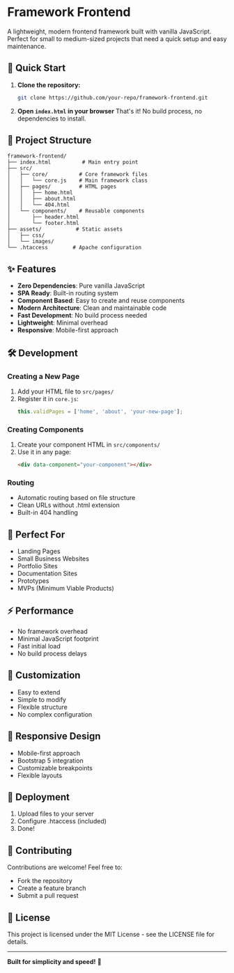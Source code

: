 # Framework Frontend

A lightweight, modern frontend framework built with vanilla JavaScript. Perfect for small to medium-sized projects that need a quick setup and easy maintenance.

## 🚀 Quick Start

1. **Clone the repository:**
   ```sh
   git clone https://github.com/your-repo/framework-frontend.git
   ```

2. **Open `index.html` in your browser**
   That's it! No build process, no dependencies to install.

## 📁 Project Structure

```
framework-frontend/
├── index.html          # Main entry point
├── src/
│   ├── core/          # Core framework files
│   │   └── core.js    # Main framework class
│   ├── pages/         # HTML pages
│   │   ├── home.html
│   │   ├── about.html
│   │   └── 404.html
│   └── components/    # Reusable components
│       ├── header.html
│       └── footer.html
├── assets/           # Static assets
│   ├── css/
│   └── images/
└── .htaccess        # Apache configuration
```

## ✨ Features

- **Zero Dependencies**: Pure vanilla JavaScript
- **SPA Ready**: Built-in routing system
- **Component Based**: Easy to create and reuse components
- **Modern Architecture**: Clean and maintainable code
- **Fast Development**: No build process needed
- **Lightweight**: Minimal overhead
- **Responsive**: Mobile-first approach

## 🛠️ Development

### Creating a New Page

1. Add your HTML file to `src/pages/`
2. Register it in `core.js`:
   ```javascript
   this.validPages = ['home', 'about', 'your-new-page'];
   ```

### Creating Components

1. Create your component HTML in `src/components/`
2. Use it in any page:
   ```html
   <div data-component="your-component"></div>
   ```

### Routing

- Automatic routing based on file structure
- Clean URLs without .html extension
- Built-in 404 handling

## 🎯 Perfect For

- Landing Pages
- Small Business Websites
- Portfolio Sites
- Documentation Sites
- Prototypes
- MVPs (Minimum Viable Products)

## ⚡ Performance

- No framework overhead
- Minimal JavaScript footprint
- Fast initial load
- No build process delays

## 🔧 Customization

- Easy to extend
- Simple to modify
- Flexible structure
- No complex configuration

## 📱 Responsive Design

- Mobile-first approach
- Bootstrap 5 integration
- Customizable breakpoints
- Flexible layouts

## 🚀 Deployment

1. Upload files to your server
2. Configure .htaccess (included)
3. Done!

## 🤝 Contributing

Contributions are welcome! Feel free to:
- Fork the repository
- Create a feature branch
- Submit a pull request

## 📄 License

This project is licensed under the MIT License - see the LICENSE file for details.

---

**Built for simplicity and speed!** 🚀

